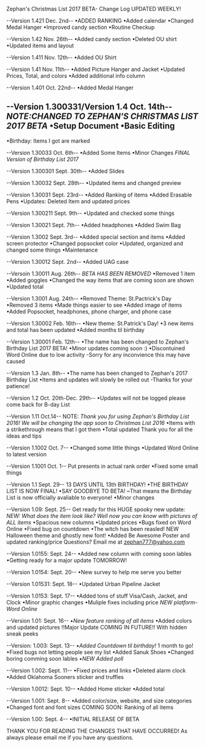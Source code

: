 Zephan's Christmas List 2017 BETA- Change Log UPDATED WEEKLY!

--Version 1.421  Dec. 2nd--
•ADDED RANKING
•Added calendar
•Changed Medal Hanger
•Improved candy section
•Routine Checkup

--Version 1.42 Nov. 26th--
•Added candy section
•Deleted OU shirt
•Updated items and layout

--Version 1.411 Nov. 12th--
•Added OU Shirt

--Version 1.41 Nov. 11th--
•Added Picture Hanger and Jacket
•Updated Prices, Total, and colors
•Added additional info column

--Version 1.401 Oct. 22nd--
•Added Medal Hanger

--Version 1.300331/Version 1.4 Oct. 14th--
*NOTE:CHANGED TO ZEPHAN'S CHRISTMAS LIST 2017 BETA*
•Setup Document
•Basic Editing
---------------------------------------------------
•Birthday: Items I got are marked

--Version 1.30033 Oct. 6th--
•Added Some Items
•Minor Changes
*FINAL Version of Birthday List 2017*

--Version 1.300301 Sept. 30th--
•Added Slides

--Version 1.30032 Sept. 28th--
•Updated items and changed preview

--Version 1.30031 Sept. 23rd--
•Added Ranking of items
•Added Erasable Pens
•Updates: Deleted Item and updated prices

--Version 1.300211 Sept. 9th--
•Updated and checked some things

--Version 1.30021 Sept. 7th--
•Added headphones
•Added Swim Bag

--Version 1.3002 Sept. 3rd--
•Added special section and items
•Added screen protector
•Changed popsocket color
•Updated, organized and changed some things
•Maintenance

--Version 1.30012 Sept. 2nd--
•Added UAG case

--Versoin 1.30011 Aug. 26th--
*BETA HAS BEEN REMOVED*
•Removed 1 item
•Added goggles
•Changed the way items that are coming soon are shown
•Updated total

--Version 1.3001 Aug. 24th--
•Removed Theme: St.Pactrick's Day
•Removed 3 items
•Made things easier to see
•Added image of items
•Added Popsocket, headphones, phone charger, and phone case

--Version 1.30002 Feb. 16th--
•New theme: St.Patrick's Day!
•3 new items and total has been updated
•Added months til birthday

--Version 1.30001 Feb. 12th--
•The name has been changed to Zephan's Birthday List 2017 BETA!
•Minor updates coming soon :)
•Discontuined Word Online due to low activity
-Sorry for any inconvience this may have caused

--Version 1.3 Jan. 8th--
•The name has been changed to Zephan's 2017 Birthday List
•Items and updates will slowly be rolled out
-Thanks for your patience!

--Version 1.2 Oct. 20th-Dec. 29th--
•Updates will not be logged please come back for B-day List

--Version 1.11 Oct.14--
NOTE: *Thank you for using Zephan's Birthday List 2016!
We will be changing the app soon to Christmas List 2016*
•Items with a strikethrough means that I got them
•Total updated
Thank you for all the ideas and tips

--Version 1.1002 Oct. 7--
•Changed some little things
•Updated Word Online to latest version

--Version 1.1001 Oct. 1--
Put presents in actual rank order
•Fixed some small things

--Version 1.1 Sept. 29--
13 DAYS UNTIL 13th BIRTHDAY!
•THE BIRTHDAY LIST IS NOW FINAL!
•SAY GOODBYE TO BETA!
~That means the Birthday List is now officially avaliable to everyone!
•Minor changes

--Version 1.09: Sept. 25--
Get ready for this HUGE spooky new update:
*NEW: What does the item look like? Well now you can know with pictures of ALL items*
•Spacious new columns
•Updated prices
•Bugs fixed on Word Online
•Fixed bug on countdown
•The witch has been reasled! NEW Halloween theme and ghostly new font!
•Added Be Awesome Poster and updated ranking/price
Questions? Email me at zephan777@yahoo.com

--Version 1.0155: Sept. 24--
•Added new column with coming soon lables
•Getting ready for a major update TOMORROW!

--Version 1.0154: Sept. 20--
•New survey to help me serve you better

--Version 1.01531: Sept. 18--
•Updated Urban Pipeline Jacket

--Version 1.0153: Sept. 17--
•Added tons of stuff Visa/Cash, Jacket, and Clock
•Minor graphic changes
•Muliple fixes including price
*NEW platform- Word Online*

--Version 1.01: Sept. 16--
 •*New feature ranking of all items*
 •Added colors and updated pictures
 !!Major Update COMING IN FUTURE!! With hidden sneak peeks

--Version: 1.003: Sept. 13--
•*Added Countdown til birthday!* 1 month to go!
•Fixed bugs not letting people see my list
•Added Sanuk Shoes
•Changed boring comming soon lables
•*NEW Added poll*


--Version 1.002: Sept. 11--
•Fixed prices and links
•Deleted alarm clock
•Added Oklahoma Sooners sticker and truffles

--Version 1.0012: Sept. 10--
•Added Home sticker
•Added total

--Version 1.001: Sept. 8--
•Added color/size, website, and size categories
•Changed font and font sizes
COMING SOON: Ranking of all items

--Version 1.00: Sept. 4--
•INITIAL RELEASE OF BETA

THANK YOU FOR READING THE CHANGES THAT HAVE OCCURRED! As always please email me if you have any questions.
